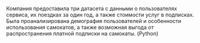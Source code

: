 Компания предоставила три датасета с данными о пользователях сервиса, их поездках за один год, а также стоимости услуг в подписках.  
Была проанализирована демография пользователей и особенности использования самокатов, а также возможная выгода от распространения платной подписки на самокаты. (Python)
